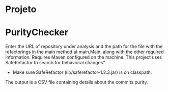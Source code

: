 # Projeto
# PurityChecker


Enter the URL of repository under analysis and the path for the file with the refactorings in the main method at main.Main, along with the other required information.
Requires Maven configured on the machine.
This project uses SafeRefactor to search for behavioral changes*.
 * Make sure SafeRefactor (lib/saferefactor-1.2.3.jar) is on classpath.
 
The output is a CSV file containing details about the commits purity.